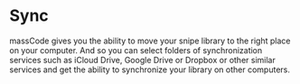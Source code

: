 # Sync

massCode gives you the ability to move your snipe library to the right place on your computer. And so you can select folders of synchronization services such as iCloud Drive, Google Drive or Dropbox or other similar services and get the ability to synchronize your library on other computers. 